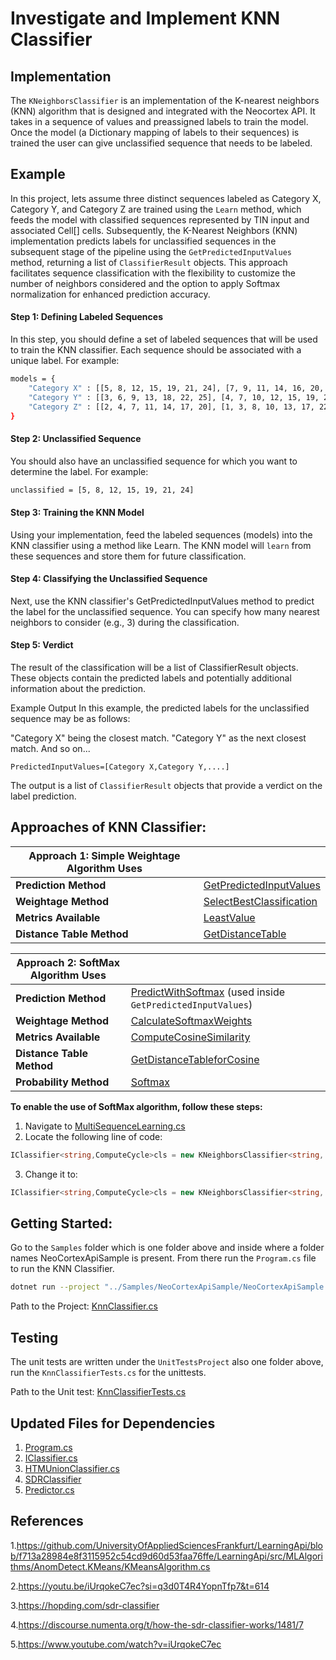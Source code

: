 # Investigate and Implement KNN Classifier

## Implementation

The `KNeighborsClassifier` is an implementation of the K-nearest neighbors (KNN) algorithm that is designed and integrated with the Neocortex API. It takes in a sequence of values and preassigned labels to train the model. Once the model (a Dictionary mapping of labels to their sequences) is trained the user can give unclassified sequence that needs to be labeled.

## Example

In this project, lets assume three distinct sequences labeled as Category X, Category Y, and Category Z are trained using the `Learn` method, which feeds the model with classified sequences represented by TIN input and associated Cell[] cells. Subsequently, the K-Nearest Neighbors (KNN) implementation predicts labels for unclassified sequences in the subsequent stage of the pipeline using the `GetPredictedInputValues` method, returning a list of `ClassifierResult` objects. This approach facilitates sequence classification with the flexibility to customize the number of neighbors considered and the option to apply Softmax normalization for enhanced prediction accuracy.

#### Step 1: Defining Labeled Sequences

In this step, you should define a set of labeled sequences that will be used to train the KNN classifier. Each sequence should be associated with a unique label. For example:

```bash
models = {
    "Category X" : [[5, 8, 12, 15, 19, 21, 24], [7, 9, 11, 14, 16, 20, 23]],
    "Category Y" : [[3, 6, 9, 13, 18, 22, 25], [4, 7, 10, 12, 15, 19, 21]],
    "Category Z" : [[2, 4, 7, 11, 14, 17, 20], [1, 3, 8, 10, 13, 17, 22]]
}
```
#### Step 2: Unclassified Sequence
You should also have an unclassified sequence for which you want to determine the label. For example:

```bash
unclassified = [5, 8, 12, 15, 19, 21, 24]
```

#### Step 3: Training the KNN Model

Using your implementation, feed the labeled sequences (models) into the KNN classifier using a method like Learn. The KNN model will `learn` from these sequences and store them for future classification.

#### Step 4: Classifying the Unclassified Sequence
Next, use the KNN classifier's GetPredictedInputValues method to predict the label for the unclassified sequence. You can specify how many nearest neighbors to consider (e.g., 3) during the classification.

#### Step 5: Verdict
The result of the classification will be a list of ClassifierResult objects. These objects contain the predicted labels and potentially additional information about the prediction.

Example Output
In this example, the predicted labels for the unclassified sequence may be as follows:

"Category X" being the closest match.
"Category Y" as the next closest match.
And so on...

`PredictedInputValues=[Category X,Category Y,....]`

The output is a list of `ClassifierResult` objects that provide a verdict on the label prediction.

## Approaches of KNN Classifier:

| **Approach 1: Simple Weightage Algorithm Uses** |  |
| --- | --- |
| **Prediction Method** | [GetPredictedInputValues](https://github.com/IndranilSaha09/neocortexapi/blob/master/source/NeoCortexApi/Classifiers/KnnClassifier.cs#L196) |
| **Weightage Method** | [SelectBestClassification](https://github.com/IndranilSaha09/neocortexapi/blob/master/source/NeoCortexApi/Classifiers/KnnClassifier.cs#L379) |
| **Metrics Available** | [LeastValue](https://github.com/IndranilSaha09/neocortexapi/blob/master/source/NeoCortexApi/Classifiers/KnnClassifier.cs#L252) |
| **Distance Table Method** | [GetDistanceTable](https://github.com/IndranilSaha09/neocortexapi/blob/master/source/NeoCortexApi/Classifiers/KnnClassifier.cs#L271) |


| **Approach 2: SoftMax Algorithm Uses** |  |
| --- | --- |
| **Prediction Method** | [PredictWithSoftmax](https://github.com/IndranilSaha09/neocortexapi/blob/master/source/NeoCortexApi/Classifiers/KnnClassifier.cs#L490) (used inside `GetPredictedInputValues`) |
| **Weightage Method** | [CalculateSoftmaxWeights](https://github.com/IndranilSaha09/neocortexapi/blob/master/source/NeoCortexApi/Classifiers/KnnClassifier.cs#L586) |
| **Metrics Available** | [ComputeCosineSimilarity](https://github.com/IndranilSaha09/neocortexapi/blob/master/source/NeoCortexApi/Classifiers/KnnClassifier.cs#L309) |
| **Distance Table Method** | [GetDistanceTableforCosine](https://github.com/IndranilSaha09/neocortexapi/blob/master/source/NeoCortexApi/Classifiers/KnnClassifier.cs#L338)  |
| **Probability Method** | [Softmax](https://github.com/IndranilSaha09/neocortexapi/blob/master/source/NeoCortexApi/Classifiers/KnnClassifier.cs#L558) |


**To enable the use of SoftMax algorithm, follow these steps:**

1. Navigate to [MultiSequenceLearning.cs](https://github.com/IndranilSaha09/neocortexapi/blob/master/source/Samples/NeoCortexApiSample/MultisequenceLearning.cs#L101)
2. Locate the following line of code:

```csharp
IClassifier<string,ComputeCycle>cls = new KNeighborsClassifier<string, ComputeCycle>(useSoftmax:false);
```

3. Change it to:
```csharp
IClassifier<string,ComputeCycle>cls = new KNeighborsClassifier<string, ComputeCycle>(useSoftmax:true);
```


## Getting Started:

Go to the `Samples` folder which is one folder above and inside where a folder names NeoCortexApiSample is present.
From there run the `Program.cs` file to run the KNN Classifier.

```bash
dotnet run --project "../Samples/NeoCortexApiSample/NeoCortexApiSample.csproj"
```

Path to the
Project: [KnnClassifier.cs](https://github.com/IndranilSaha09/neocortexapi/blob/master/source/NeoCortexApi/Classifiers/KnnClassifier.cs)


## Testing

The unit tests are written under the `UnitTestsProject` also one folder above, run the `KnnClassifierTests.cs` for the
unittests.

Path to the Unit
test: [KnnClassifierTests.cs](https://github.com/IndranilSaha09/neocortexapi/blob/master/source/UnitTestsProject/KnnClassifierTests.cs)


## Updated Files for Dependencies

1. [Program.cs](https://github.com/IndranilSaha09/neocortexapi/blob/master/source/Samples/NeoCortexApiSample/Program.cs)
2. [IClassifier.cs](https://github.com/IndranilSaha09/neocortexapi/blob/master/source/NeoCortexApi/Classifiers/IClassifier.cs)
3. [HTMUnionClassifier.cs](https://github.com/IndranilSaha09/neocortexapi/blob/master/source/NeoCortexApi/Classifiers/HtmUnionClassifier.cs)
4. [SDRClassifier](https://github.com/IndranilSaha09/neocortexapi/blob/master/source/NeoCortexApi/Classifiers/SDRClassifier.cs)
5. [Predictor.cs](https://github.com/IndranilSaha09/neocortexapi/blob/master/source/NeoCortexApi/Predictor.cs)

## References

1.https://github.com/UniversityOfAppliedSciencesFrankfurt/LearningApi/blob/f713a28984e8f3115952c54cd9d60d53faa76ffe/LearningApi/src/MLAlgorithms/AnomDetect.KMeans/KMeansAlgorithm.cs

2.https://youtu.be/iUrqokeC7ec?si=q3d0T4R4YopnTfp7&t=614

3.https://hopding.com/sdr-classifier

4.https://discourse.numenta.org/t/how-the-sdr-classifier-works/1481/7

5.https://www.youtube.com/watch?v=iUrqokeC7ec


